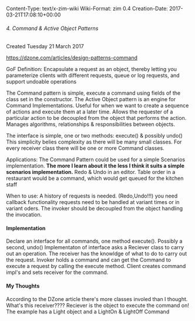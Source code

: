 Content-Type: text/x-zim-wiki
Wiki-Format: zim 0.4
Creation-Date: 2017-03-21T17:08:10+00:00

###### 4. Command & Active Object Patterns ######
Created Tuesday 21 March 2017

https://dzone.com/articles/design-patterns-command

GoF Definition: Encapsulate a request as an object, thereby letting you parameterize clients with different requests, queue or log requests, and support undoable operations

The Command pattern is simple, execute a command using fields of the class set in the constructor.
The Active Object pattern is an engine for Command Implementations.
Useful for when we want to create a sequence of actions and execute them at a later time.
Allows the requester of a particular action to be decoupled from the object that performs the action.
Manages algorithms, relationships & responsibilities between objects.

The interface is simple, one or two methods: execute() & possibly undo()
	This simplicity belies complexity as there will be many small classes.
	For every receiver class there will be one or more Command classes.

Applications:
	The Command Pattern could be used for a simple Scenarios implementation. **The more I learn about it the less I think it suits a simple scenarios implementation.**
	Redo & Undo in an editor.
	Table order in a restaurant would be a command, which would get queued for the kitchen staff
	
When to use:
	A history of requests is needed. (Redo,Undo!!!)
	you need callback functionality
	requests need to be handled at variant times or in variant oders.
	The invoker should be decoupled from the object handling the invocation.


#### Implementation ####
Declare an interface for all commands, one method execute(). Possibly a second, undo()
Implementaton of interface asks a Reciever class to carry out an operation.
The receiver has the knowldge of what to do to carry out the request.
Invoker holds a command and can get the Command to execute a request by calling the execute method.
Client creates command impl's and sets receiver for the command.

#### My Thoughts ####
According to the DZone article there's more classes involed than I thought. What's this receiver????
	Reciever is the object to execute the command on!
		The example has a Light object and a LightOn & LightOff Command

